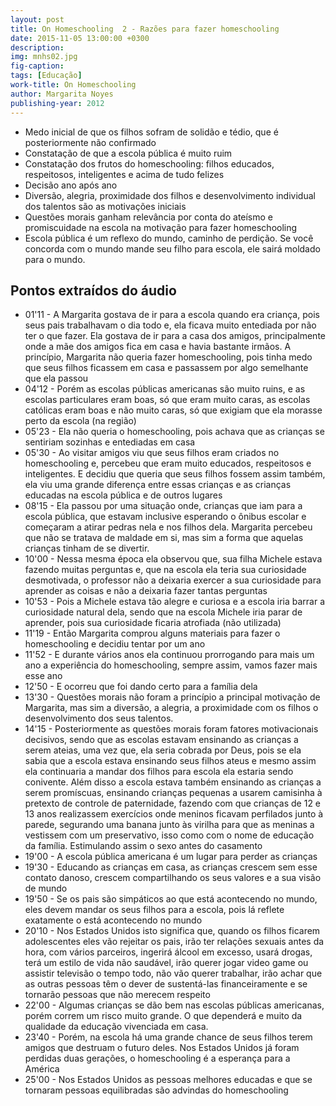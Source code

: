```yaml
---
layout: post
title: On Homeschooling  2 - Razões para fazer homeschooling
date: 2015-11-05 13:00:00 +0300
description: 
img: mnhs02.jpg
fig-caption: 
tags: [Educação]
work-title: On Homeschooling
author: Margarita Noyes
publishing-year: 2012
---
```


* Medo inicial de  que os filhos sofram de solidão e tédio, que é posteriormente não confirmado
* Constatação de que a escola pública é muito ruim
* Constatação dos frutos do homeschooling: filhos educados, respeitosos, inteligentes e acima de tudo felizes
* Decisão ano após ano
* Diversão, alegria, proximidade dos filhos e desenvolvimento individual dos talentos são as motivações iniciais
* Questões morais ganham relevância por conta do ateísmo e promiscuidade na escola na motivação para fazer homeschooling
* Escola pública é um reflexo do mundo, caminho de perdição. Se você concorda com o mundo mande seu filho para escola, ele sairá moldado para o mundo.

## Pontos extraídos do áudio

* 01'11 - A Margarita gostava de ir para a escola quando era criança, pois seus pais trabalhavam o dia todo e, ela ficava muito entediada por não ter o que fazer. Ela gostava de ir para a casa dos amigos, principalmente onde a mãe dos amigos fica em casa e havia bastante irmãos. A princípio, Margarita não queria fazer homeschooling, pois tinha medo que seus filhos ficassem em casa e passassem por algo semelhante que ela passou
* 04'12 - Porém as escolas públicas americanas são muito ruins, e as escolas particulares eram boas, só que eram muito caras, as escolas católicas eram boas e não muito caras, só que exigiam que ela morasse perto da escola (na região)
* 05'23 - Ela não queria o homeschooling, pois achava que as crianças se sentiriam sozinhas e entediadas em casa
* 05'30 - Ao visitar amigos viu que seus filhos eram criados no homeschooling e, percebeu que eram muito educados, respeitosos e inteligentes. E decidiu que queria que seus filhos fossem assim também, ela viu uma grande diferença entre essas crianças e as crianças educadas na escola pública e de outros lugares
* 08'15 - Ela passou  por uma situação onde, crianças que iam para a escola pública, que estavam inclusive esperando o ônibus escolar e começaram a atirar pedras nela e nos filhos dela. Margarita percebeu que não se tratava de maldade em si, mas sim a forma que aquelas crianças tinham de se divertir.
* 10'00 - Nessa mesma época ela observou que, sua filha Michele estava fazendo muitas perguntas e, que na escola ela teria sua curiosidade desmotivada, o professor não a deixaria exercer a sua curiosidade para aprender as coisas e não a deixaria fazer tantas perguntas
* 10'53 - Pois a Michele estava tão alegre e curiosa e a escola iria barrar a curiosidade natural dela, sendo que na escola Michele iria parar de aprender, pois sua curiosidade ficaria atrofiada (não utilizada)
* 11'19 - Então Margarita comprou alguns materiais para fazer o homeschooling e decidiu tentar por um ano
* 11'52 - E durante vários anos ela continuou prorrogando para mais um ano a experiência do homeschooling, sempre assim, vamos fazer mais esse ano
* 12'50 - E ocorreu que foi dando certo para a família dela
* 13'30 - Questões morais não foram a princípio a principal motivação de Margarita, mas sim a diversão, a alegria, a proximidade com os filhos o desenvolvimento dos seus talentos.
* 14'15 - Posteriormente as questões morais foram fatores motivacionais decisivos, sendo que as escolas estavam ensinando as crianças a serem ateias, uma vez que, ela seria cobrada por Deus, pois se ela sabia que a escola estava ensinando seus filhos ateus e mesmo assim ela continuaria a mandar dos filhos para escola ela estaria sendo conivente. Além disso a escola estava também ensinando as crianças a serem promíscuas, ensinando crianças pequenas a usarem camisinha à pretexto de controle de paternidade, fazendo com que crianças de 12 e 13 anos realizassem exercícios onde meninos ficavam perfilados junto à parede, segurando uma banana junto às virilha para que as meninas a vestissem com um preservativo, isso como com o nome de educação da família. Estimulando assim o sexo antes do casamento
* 19'00 - A escola pública americana é um lugar para perder as crianças
* 19'30 - Educando as crianças em casa, as crianças crescem sem esse contato danoso, crescem compartilhando os seus valores e a sua visão de mundo
* 19'50 - Se os pais são simpáticos ao que está acontecendo no mundo, eles devem mandar os seus filhos para a escola, pois lá reflete exatamente o está acontecendo no mundo
* 20'10 - Nos Estados Unidos isto significa que, quando os filhos ficarem adolescentes eles vão rejeitar os pais, irão ter relações sexuais antes da hora, com vários parceiros, ingerirá álcool em excesso, usará drogas, terá um estilo de vida não saudável, irão querer jogar video game ou assistir televisão o tempo todo, não vão querer trabalhar, irão achar que as outras pessoas têm o dever de sustentá-las financeiramente e se tornarão pessoas que não merecem respeito
* 22'00 - Algumas crianças se dão bem nas escolas públicas americanas, porém correm um risco muito grande. O que dependerá e muito da qualidade da educação vivenciada em casa.
* 23'40 - Porém, na escola há uma grande chance de seus filhos terem amigos que destruam o futuro deles. Nos Estados Unidos já foram perdidas duas gerações, o homeschooling é a esperança para a América
* 25'00 - Nos Estados Unidos as pessoas melhores educadas e que se tornaram pessoas equilibradas são advindas do homeschooling
